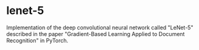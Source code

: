 # lenet-5
Implementation of the deep convolutional neural network called "LeNet-5" described in the paper "Gradient-Based Learning Applied to Document Recognition" in PyTorch.
